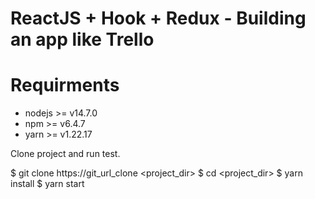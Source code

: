 # ReactJS + Hook + Redux - Building an app like Trello

# Requirments

* nodejs >= v14.7.0
* npm >= v6.4.7
* yarn >= v1.22.17

Clone project and run test.

$ git clone https://git_url_clone <project_dir>
$ cd <project_dir>
$ yarn install
$ yarn start
